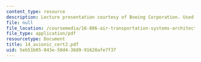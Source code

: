 ```yaml
---
content_type: resource
description: Lecture presentation courtesy of Boeing Corporation. Used with permission.
file: null
file_location: /coursemedia/16-886-air-transportation-systems-architecting-spring-2004/5eb51b05043e50d4368991620afe7f37_14_avionic_cert2.pdf
file_type: application/pdf
resourcetype: Document
title: 14_avionic_cert2.pdf
uid: 5eb51b05-043e-50d4-3689-91620afe7f37
---
```

